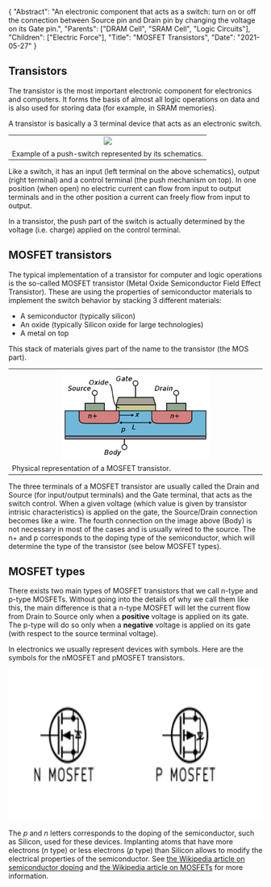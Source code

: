 {
	"Abstract": "An electronic component that acts as a switch: turn on or off the connection between Source pin and Drain pin by changing the voltage on its Gate pin.", 
	"Parents": ["DRAM Cell", "SRAM Cell", "Logic Circuits"], 
	"Children": ["Electric Force"], 
	"Title": "MOSFET Transistors",
	"Date": "2021-05-27"
}

## Transistors

The transistor is the most important electronic component for electronics and computers. It forms the basis of almost all logic operations on data and is also used for storing data (for example, in SRAM memories).

A transistor is basically a 3 terminal device that acts as an electronic switch.

<table width="100%" class="w3-center">
	<tr><th>
		<img src="images/articles/PushSwitch.svg" class="w3-center" width="60%" />
	</th></tr>
	<tr><td class="w3-text-gray">Example of a push-switch represented by its schematics.</td></tr>
</table>

Like a switch, it has an input (left terminal on the above schematics), output (right terminal) and a control terminal (the push mechanism on top). In one position (when open) no electric current can flow from input to output terminals and in the other position a current can freely flow from input to output. 

In a transistor, the push part of the switch is actually determined by the voltage (i.e. charge) applied on the control terminal.

## MOSFET transistors

The typical implementation of a transistor for computer and logic operations is the so-called MOSFET transistor (Metal Oxide Semiconductor Field Effect Transistor). These are using the properties of semiconductor materials to implement the switch behavior by stacking 3 different materials:

* A semiconductor (typically silicon)
* An oxide (typically Silicon oxide for large technologies)
* A metal on top

This stack of materials gives part of the name to the transistor (the MOS part). 

<table width="100%" class="w3-center">
	<tr><th>
		<img src="images/articles/MOSFET.png" class="w3-center" width="60%" />
	</th></tr>
	<tr><td class="w3-text-gray">Physical representation of a MOSFET transistor.</td></tr>
</table>

The three terminals of a MOSFET transistor are usually called the Drain and Source (for input/output terminals) and the Gate terminal, that acts as the switch control. When a given voltage (which value is given by transistor intrisic characteristics) is applied on the gate, the Source/Drain connection becomes like a wire. The fourth connection on the image above (Body) is not necessary in most of the cases and is usually wired to the source. The n+ and p corresponds to the doping type of the semiconductor, which will determine the type of the transistor (see below MOSFET types). 

## MOSFET types

There exists two main types of MOSFET transistors that we call n-type and p-type MOSFETs. Without going into the details of why we call them like this, the main difference is that a n-type MOSFET will let the current flow from Drain to Source only when a **positive** voltage is applied on its gate. The p-type will do so only when a **negative** voltage is applied on its gate (with respect to the source terminal voltage). 

In electronics we usually represent devices with symbols. Here are the symbols for the nMOSFET and pMOSFET transistors.

<img src="images/articles/MOSFET.svg" height="300px" class="w3-center" width="100%" />

The _p_ and _n_ letters corresponds to the doping of the semiconductor, such as Silicon, used for these devices. Implanting atoms that have more electrons (_n_ type) or less electrons (_p_ type) than Silicon allows to modify the electrical properties of the semiconductor. See [the Wikipedia article on semiconductor doping](https://en.wikipedia.org/wiki/Doping_(semiconductor)) and [the Wikipedia article on MOSFETs](https://en.wikipedia.org/wiki/MOSFET) for more information. 